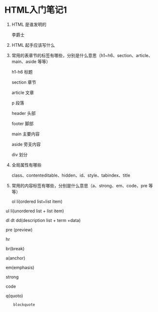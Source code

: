 # HTML入门笔记1


1. HTML 是谁发明的

   李爵士

2. HTML 起手应该写什么

   <!DOCTYPE html>
   <html lang="en">
   <head>
     <meta charset="UTF-8">
     <title>Title</title>
     <style>
     </style>
   </head>
   <body>

   <div></div>
   <div></div>
   </body>
   </html>

3. 常用的表章节的标签有哪些，分别是什么意思（h1~h6、section、article、main、aside 等等）

   h1-h6 标题

   section 章节

   article 文章

   p 段落

   header 头部

   footer 脚部

   main 主要内容

   aside 旁支内容

   div 划分

4. 全局属性有哪些

   class、contenteditable、hidden、id、style、tabindex、title

5. 常用的内容标签有哪些，分别是什么意思（a、strong、em、code、pre 等等）

   ol li(ordered list+list item)

​	   ul li(unordered list + list item)

​		dl dt dd(description list + term +data)

​		pre (preview)

​		hr

​		br(break)

​		a(anchor)

​		em(emphasis)

​		strong

​		code

​		q(quoto)

 		blockquote		



